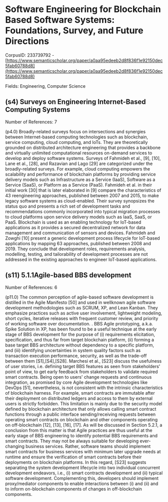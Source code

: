 # Software Engineering for Blockchain Based Software Systems: Foundations, Survey, and Future Directions

CorpusID: 233739792 - [https://www.semanticscholar.org/paper/a0aa95edeeb2d8f836f1e92150dec5fab60788d8](https://www.semanticscholar.org/paper/a0aa95edeeb2d8f836f1e92150dec5fab60788d8)

Fields: Engineering, Computer Science

## (s4) Surveys on Engineering Internet-Based Computing Systems
Number of References: 7

(p4.0) Broadly-related surveys focus on intersections and synergies between Internet-based computing technologies such as blockchain, service computing, cloud computing, and IoTs. They are theoretically grounded on distributed architecture engineering that provides a backbone and virtually unlimited computational resources on-demand services to develop and deploy software systems. Surveys of Fahmideh et al., [9], [10], Lane et al., [28], and Razavian and Lago [29] are categorized under the broadly-related surveys. For example, cloud computing empowers the scalability and performance of blockchain platforms by providing service delivery models such as Infrastructure as a Service (IaaS), Software as a Service (SaaS), or Platform as a Service (PaaS). Fahmideh et al. in their initial work [30] that is later elaborated in [9] compare the characteristics of 43 reengineering approaches, published between 2007 and 2015, to make legacy software systems as cloud-enabled. Their survey synopsizes the status quo and presents a rich set of development tasks and recommendations commonly incorporated into typical migration processes to cloud platforms upon service delivery models such as IaaS, SaaS, or PaaS. Blockchain is used as an enabling technology for IoT-based applications as it provides a secured decentralized network for data management and communication of sensors and devices. Fahmideh and Zowghi [10] present a generic development process lifecycle for IoT-based applications by mapping 63 approaches, published between 2008 and 2019. They conclude that development roles, requirements analysis, modelling, testing, and tailorability of development processes are not addressed in the existing approaches to engineer IoT-based applications.
## (s11) 5.1.1Agile-based BBS development
Number of References: 6

(p11.0) The common perception of agile-based software development is distilled in the Agile Manifesto [50] and used in wellknown agile software development methodologies such as SCRUM, XP, and Lean Kanban. They emphasize practices such as active user involvement, lightweight modeling, short cycles, iterative releases with frequent customer review, and priority of working software over documentation. . BBS Agile prototyping, a.k.a. Spike Solution in XP, has been found to be a useful technique at the early stage of BBS development for the purpose of (i) requirements elicitation, specification, and thus far from target blockchain platform, (ii) forming a base target BBS architecture without dependency to a specific platform, and (iii) identifying uncertainties in system quality factors such as transaction execution performance, security, as well as the trade-off between them [S1],[S4],[S28]. Marchesi et al., [S23] discuss the usefulness of user stories, i.e. defining target BBS features as seen from stakeholders' point of view, to get early feedback from stakeholders to validate required smart contracts. Being open to users' change requests and continuous integration, as promised by core Agile development technologies like DevOps [51], nevertheless, is not consistent with the intrinsic characteristics of blockchain harness. For example, smart contracts are immutable after their deployment on distributed ledgers and access to them by external users is strictly forbidden. This limitation is mainly due to the security model defined by blockchain architecture that only allows calling smart contract functions through a public interface sending/receiving requests between operating smart contracts on blockchain and other components operating on off-blockchain [12], [13], [16], [17]. As will be discussed in Section 5.2.1, a conclusion from this matter is that Agile practices are thus useful at the early stage of BBS engineering to identify potential BBS requirements and smart contracts. They may not be always suitable for developing ever-changing business services. Rather, software teams should implement smart contracts for business services with minimum later upgrade needs at runtime and ensure the verification of smart contracts before their deployments on blockchain platforms. In this regard, [S23] suggests separating the system development lifecycle into two individual concurrent development endeavors, i.e., (i) smart contracts development and (ii) typical software development. Complementing this, developers should implement proxy/mediator components to enable interactions between (i) and (ii) and to inform on-blockchain components of changes in off-blockchain components.
